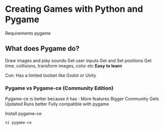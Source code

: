 ﻿# Creating Games with Python and Pygame

Requirements
pygame

## What does Pygame do?
Draw images and play sounds
Get user inputs
Get and Set positions
Get time, collisions, transform images, color etc
<strong> Easy to learn </strong>

Con:
Has a limited toolset like Godot or Unity

### Pygame vs Pygame-ce (Community Edition)
Pygame-ce is better because it has :
More features
Bigger Community
Gets Updated
Runs better
Fully compatible with pygame

Install pygame-ce
```bash
ni pygame-ce
```
